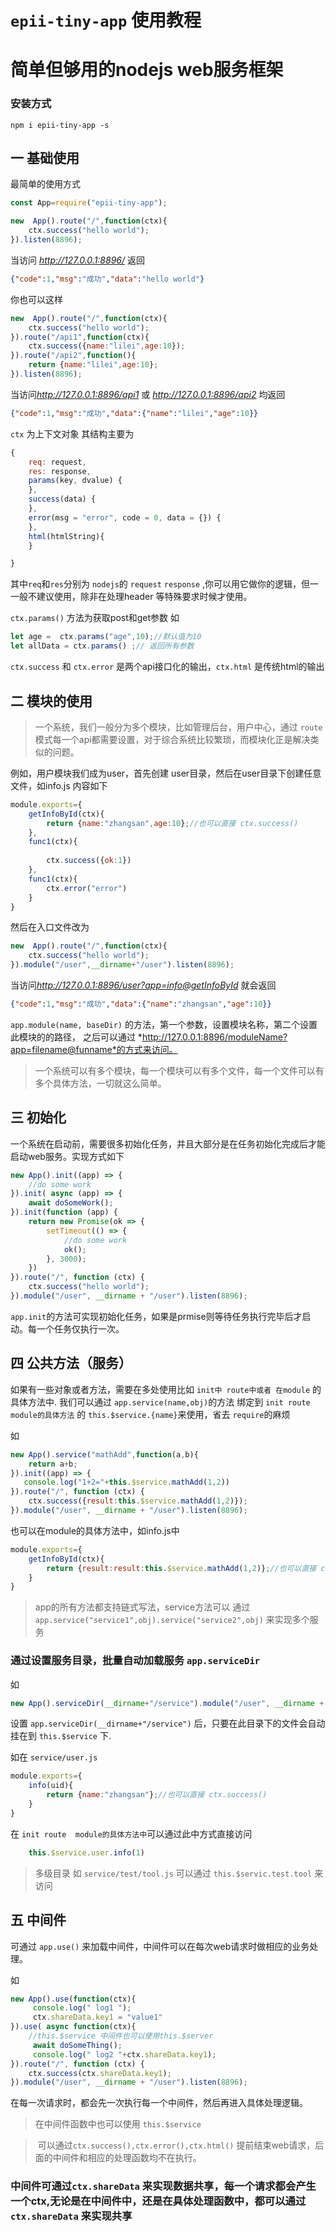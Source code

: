 # `epii-tiny-app`   使用教程


# 简单但够用的nodejs web服务框架

### 安装方式
`npm i epii-tiny-app -s`

## 一 基础使用

最简单的使用方式

```javascript
const App=require("epii-tiny-app");

new  App().route("/",function(ctx){
    ctx.success("hello world");
}).listen(8896);

```
当访问 *http://127.0.0.1:8896/* 返回
```json
{"code":1,"msg":"成功","data":"hello world"}
```

你也可以这样

```javascript
new  App().route("/",function(ctx){
    ctx.success("hello world");
}).route("/api1",function(ctx){
    ctx.success({name:"lilei",age:10});
}).route("/api2",function(){
    return {name:"lilei",age:10};
}).listen(8896);
```

当访问*http://127.0.0.1:8896/api1*  或 *http://127.0.0.1:8896/api2* 均返回

```json
{"code":1,"msg":"成功","data":{"name":"lilei","age":10}}
```

`ctx` 为上下文对象 其结构主要为

```javascript
{
    req: request,
    res: response,
    params(key, dvalue) {
    },
    success(data) {
    },
    error(msg = "error", code = 0, data = {}) {
    },
    html(htmlString){
    }

}
```

其中`req`和`res`分别为 `nodejs`的 `request` `response` ,你可以用它做你的逻辑，但一一般不建议使用，除非在处理header 等特殊要求时候才使用。

`ctx.params()` 方法为获取post和get参数 如
```JavaScript
let age =  ctx.params("age",10);//默认值为10
let allData = ctx.params() ;// 返回所有参数
```

`ctx.success` 和 `ctx.error` 是两个api接口化的输出，`ctx.html` 是传统html的输出

## 二 模块的使用
> 一个系统，我们一般分为多个模块，比如管理后台，用户中心，通过 `route`模式每一个api都需要设置，对于综合系统比较繁琐，而模块化正是解决类似的问题。

例如，用户模块我们成为user，首先创建 user目录，然后在user目录下创建任意文件，如info.js 内容如下

```js
module.exports={
    getInfoById(ctx){
        return {name:"zhangsan",age:10};//也可以直接 ctx.success()
    },
    func1(ctx){
        
        ctx.success({ok:1})
    },
    func1(ctx){
        ctx.error("error")
    }
}
```

然后在入口文件改为

```js
new  App().route("/",function(ctx){
    ctx.success("hello world");
}).module("/user",__dirname+"/user").listen(8896);
```
当访问*http://127.0.0.1:8896/user?app=info@getInfoById* 就会返回

```json
{"code":1,"msg":"成功","data":{"name":"zhangsan","age":10}}
```

`app.module(name, baseDir)` 的方法，第一个参数，设置模块名称，第二个设置此模块的的路径，
之后可以通过
*http://127.0.0.1:8896/moduleName?app=filename@funname*的方式来访问。

> 一个系统可以有多个模块，每一个模块可以有多个文件，每一个文件可以有多个具体方法，一切就这么简单。

## 三 初始化

一个系统在启动前，需要很多初始化任务，并且大部分是在任务初始化完成后才能启动web服务。实现方式如下

```js
new App().init((app) => {
    //do some work
}).init( async (app) => {
    await doSomeWork();
}).init(function (app) {
    return new Promise(ok => {
        setTimeout(() => {
            //do some work
            ok();
        }, 3000);
    })
}).route("/", function (ctx) {
    ctx.success("hello world");
}).module("/user", __dirname + "/user").listen(8896);
```

`app.init`的方法可实现初始化任务，如果是prmise则等待任务执行完毕后才启动。每一个任务仅执行一次。

## 四 公共方法（服务）
如果有一些对象或者方法，需要在多处使用比如 `init中 route中或者 在module` 的具体方法中. 我们可以通过 `app.service(name,obj)`的方法 绑定到 `init route  module的具体方法` 的 `this.$service.{name}`来使用，省去 `require`的麻烦

如 
```js
new App().service("mathAdd",function(a,b){
    return a+b;
}).init((app) => {
   console.log("1+2="+this.$service.mathAdd(1,2))
}).route("/", function (ctx) {
    ctx.success({result:this.$service.mathAdd(1,2)});
}).module("/user", __dirname + "/user").listen(8896);

```

也可以在module的具体方法中，如info.js中
```js
module.exports={
    getInfoById(ctx){
        return {result:result:this.$service.mathAdd(1,2)};//也可以直接 ctx.success()
    }
}
```


> app的所有方法都支持链式写法，service方法可以 通过 `app.service("service1",obj).service("service2",obj)` 来实现多个服务



### 通过设置服务目录，批量自动加载服务 `app.serviceDir` 

如 
```js
new App().serviceDir(__dirname+"/service").module("/user", __dirname + "/user").listen(8896);
```

设置 `app.serviceDir(__dirname+"/service")` 后，只要在此目录下的文件会自动挂在到 `this.$service` 下.

如在 `service/user.js`

```js
module.exports={
    info(uid){
        return {name:"zhangsan"};//也可以直接 ctx.success()
    }
}
```

在 `init route  module的具体方法中`可以通过此中方式直接访问

```js
    this.$service.user.info(1)
```
> 多级目录 如 `service/test/tool.js` 可以通过  `this.$servic.test.tool` 来访问


## 五 中间件 

可通过 `app.use()` 来加载中间件，中间件可以在每次web请求时做相应的业务处理。

如
```js
new App().use(function(ctx){
     console.log(" log1 ");
     ctx.shareData.key1 = "value1"
}).use( async function(ctx){
    //this.$service 中间件也可以使用this.$server
     await doSomeThing();
     console.log(" log2 "+ctx.shareData.key1);
}).route("/", function (ctx) {
    ctx.success(ctx.shareData.key1);
}).module("/user", __dirname + "/user").listen(8896);

```

在每一次请求时，都会先一次执行每一个中间件，然后再进入具体处理逻辑。

> 在中间件函数中也可以使用 `this.$service` 

>  可以通过`ctx.success(),ctx.error(),ctx.html()` 提前结束web请求，后面的中间件和相应的处理函数均不在执行。

### 中间件可通过`ctx.shareData` 来实现数据共享，每一个请求都会产生一个ctx,无论是在中间件中，还是在具体处理函数中，都可以通过`ctx.shareData` 来实现共享








